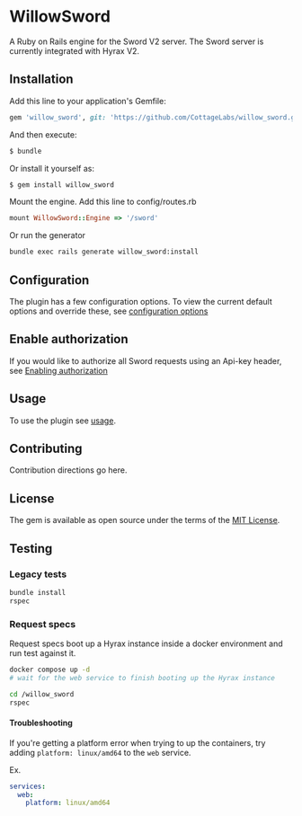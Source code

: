 # WillowSword
A Ruby on Rails engine for the Sword V2 server. The Sword server is currently integrated with Hyrax V2.

## Installation
Add this line to your application's Gemfile:

```ruby
gem 'willow_sword', git: 'https://github.com/CottageLabs/willow_sword.git'
```

And then execute:
```bash
$ bundle
```

Or install it yourself as:
```bash
$ gem install willow_sword
```

Mount the engine. Add this line to config/routes.rb

```ruby
mount WillowSword::Engine => '/sword'
```

Or run the generator

```sh
bundle exec rails generate willow_sword:install
```

## Configuration
The plugin has a few configuration options. To view the current default options and override these, see [configuration options](https://github.com/CottageLabs/willow_sword/wiki/Configuring-willow-sword)

## Enable authorization
If you would like to authorize all Sword requests using an Api-key header, see [Enabling authorization](https://github.com/CottageLabs/willow_sword/wiki/Enabling-Authorization-In-Willow-Sword)

## Usage
To use the plugin see [usage](https://github.com/CottageLabs/willow_sword/wiki/Usage).

## Contributing
Contribution directions go here.

## License
The gem is available as open source under the terms of the [MIT License](http://opensource.org/licenses/MIT).

## Testing

### Legacy tests

```sh
bundle install
rspec
```

### Request specs

Request specs boot up a Hyrax instance inside a docker environment and run test against it.

```sh
docker compose up -d
# wait for the web service to finish booting up the Hyrax instance

cd /willow_sword
rspec
```

#### Troubleshooting
If you're getting a platform error when trying to up the containers, try adding
`platform: linux/amd64` to the `web` service.

Ex.
```yml
services:
  web:
    platform: linux/amd64
```
